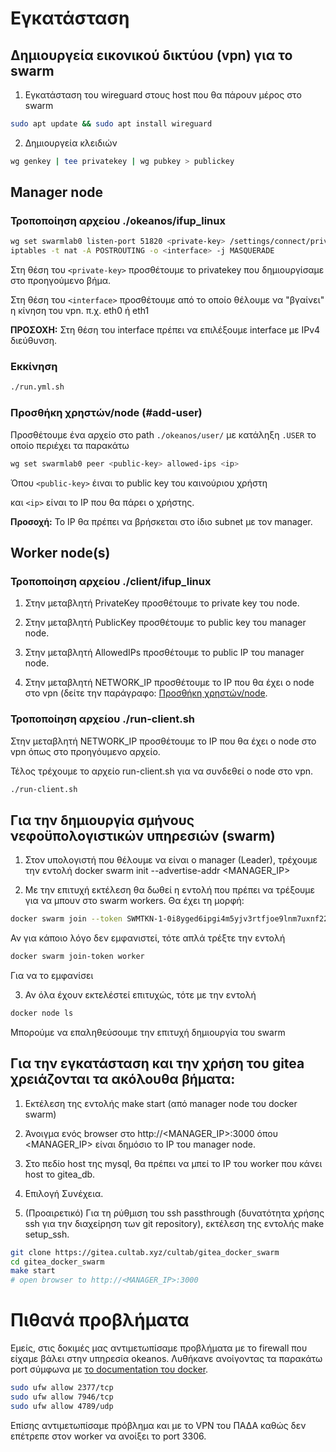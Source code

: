 # Εγκατάσταση 

## Δημιουργεία εικονικού δικτύου (vpn) για το swarm

1.  Εγκατάσταση του wireguard στους host που θα πάρουν μέρος στο swarm

```bash
sudo apt update && sudo apt install wireguard
```

2. Δημιουργεία κλειδιών

```bash
wg genkey | tee privatekey | wg pubkey > publickey 
```

## Manager node

### Τροποποίηση αρχείου ./okeanos/ifup_linux

```bash
wg set swarmlab0 listen-port 51820 <private-key> /settings/connect/privatekey
iptables -t nat -A POSTROUTING -o <interface> -j MASQUERADE
```

Στη θέση του `<private-key>` προσθέτουμε το privatekey που δημιουργίσαμε στο προηγούμενο βήμα.

Στη θέση του `<interface>` προσθέτουμε από το οποίο θέλουμε να "βγαίνει" η κίνηση του vpn. π.χ. eth0 ή eth1

**ΠΡΟΣΟΧΗ:** Στη θέση του interface πρέπει να επιλέξουμε interface με IPv4 διεύθυνση.

### Εκκίνηση

```bash
./run.yml.sh 
```

### Προσθήκη χρηστών/node (#add-user)

Προσθέτουμε ένα αρχείο στο path `./okeanos/user/` με κατάληξη `.USER`
το οποίο περιέχει τα παρακάτω

```bash
wg set swarmlab0 peer <public-key> allowed-ips <ip>
```

Όπου `<public-key>` έιναι το public key του καινούριου χρήστη

και `<ip>` είναι το IP που θα πάρει ο χρήστης.

**Προσοχή:** Το IP θα πρέπει να βρήσκεται στο ίδιο subnet με τον manager.

## Worker node(s)

### Τροποποίηση αρχείου ./client/ifup_linux

1. Στην μεταβλητή PrivateKey προσθέτουμε το private key του node.

2. Στην μεταβλητή PublicKey προσθέτουμε το public key του manager node.

3. Στην μεταβλητή AllowedIPs προσθέτουμε το public IP του manager node.

4. Στην μεταβλητή NETWORK_IP προσθέτουμε το IP που θα έχει ο node στο vpn
(δείτε την παράγραφο: [Προσθήκη χρηστών/node](#add-user).

### Τροποποίηση αρχείου ./run-client.sh

Στην μεταβλητή NETWORK_IP προσθέτουμε το IP που θα έχει ο node στο vpn
όπως στο προηγόυμενο αρχείο.

Τέλος τρέχουμε το αρχείο run-client.sh για να συνδεθεί ο node στο vpn.

```bash
./run-client.sh
```

## Για την δημιουργία σμήνους νεφοϋπολογιστικών υπηρεσιών (swarm)

1. Στον υπολογιστή που θέλουμε να είναι ο manager (Leader), τρέχουμε την εντολή docker swarm init --advertise-addr <MANAGER_IP>

2. Με την επιτυχή εκτέλεση θα δωθεί η εντολή που πρέπει να τρέξουμε για να μπουν στο swarm workers. Θα έχει τη μορφή:

```bash
docker swarm join --token SWMTKN-1-0i8yged6ipgi4m5yjv3rtfjoe9lnm7uxnf22yg60euhc99huor-2j55opz6pculciad4vj9fju8e <MANAGER_IP>:2377 
```
Αν για κάποιο λόγο δεν εμφανιστεί, τότε απλά τρέξτε την εντολή 

```bash
docker swarm join-token worker
```
Για να το εμφανίσει

3. Αν όλα έχουν εκτελέστεί επιτυχώς, τότε με την εντολή 

```bash
docker node ls
```

Μπορούμε να επαληθεύσουμε την επιτυχή δημιουργία του swarm



## Για την εγκατάσταση και την χρήση του gitea χρειάζονται τα ακόλουθα βήματα:

1. Εκτέλεση της εντολής make start (από manager node του docker swarm)

2. Άνοιγμα ενός browser στο http://<MANAGER_IP>:3000 όπου <MANAGER_IP> είναι δημόσιο το IP του manager node.

3. Στο πεδίο host της mysql, θα πρέπει να μπεί το IP του worker που κάνει host το gitea_db.

4. Επιλογή Συνέχεια.

5. (Προαιρετικό) Για τη ρύθμιση του ssh passthrough (δυνατότητα χρήσης ssh για την διαχείρηση των git repository),
εκτέλεση της εντολής make setup_ssh.

```bash
git clone https://gitea.cultab.xyz/cultab/gitea_docker_swarm
cd gitea_docker_swarm
make start
# open browser to http://<MANAGER_IP>:3000
```
	
# Πιθανά προβλήματα

Εμείς, στις δοκιμές μας αντιμετωπίσαμε προβλήματα με το firewall που είχαμε βάλει στην υπηρεσία okeanos.
Λυθήκανε ανοίγοντας τα παρακάτω port σύμφωνα με [το documentation του docker](https://docs.docker.com/engine/swarm/swarm-tutorial/).

```bash
sudo ufw allow 2377/tcp
sudo ufw allow 7946/tcp
sudo ufw allow 4789/udp
```

Επίσης αντιμετωπίσαμε πρόβλημα και με το VPN του ΠΑΔΑ καθώς δεν επέτρεπε στον worker να ανοίξει το port 3306.
